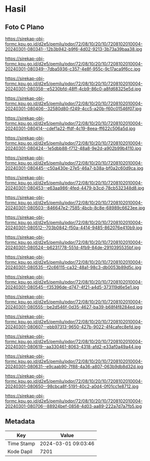 # Hasil

## Foto C Plano

https://sirekap-obj-formc.kpu.go.id/d2e5/pemilu/pdpr/72/08/10/20/10/7208102010004-20240301-080341--12b3b942-b9f6-4d02-9213-3b73a39baa38.jpg

https://sirekap-obj-formc.kpu.go.id/d2e5/pemilu/pdpr/72/08/10/20/10/7208102010004-20240301-080349--7dba5936-c357-4e8f-955c-9c17aca9f6cc.jpg

https://sirekap-obj-formc.kpu.go.id/d2e5/pemilu/pdpr/72/08/10/20/10/7208102010004-20240301-080358--e5230bfd-48ff-4cb9-86c0-a8fd68325e5d.jpg

https://sirekap-obj-formc.kpu.go.id/d2e5/pemilu/pdpr/72/08/10/20/10/7208102010004-20240301-080406--32580d80-f249-4cc5-a20b-f60c01546f07.jpg

https://sirekap-obj-formc.kpu.go.id/d2e5/pemilu/pdpr/72/08/10/20/10/7208102010004-20240301-080414--cdef1a22-ffdf-4c19-8eea-ff622c506a5d.jpg

https://sirekap-obj-formc.kpu.go.id/d2e5/pemilu/pdpr/72/08/10/20/10/7208102010004-20240301-080424--1e5dbb88-f712-48a8-9e2d-a902b99b4110.jpg

https://sirekap-obj-formc.kpu.go.id/d2e5/pemilu/pdpr/72/08/10/20/10/7208102010004-20240301-080445--c50a430e-27e5-46a7-b38a-bf0a2c60d9ca.jpg

https://sirekap-obj-formc.kpu.go.id/d2e5/pemilu/pdpr/72/08/10/20/10/7208102010004-20240301-080453--e63aa986-4fed-4479-b3cd-78cb532348d8.jpg

https://sirekap-obj-formc.kpu.go.id/d2e5/pemilu/pdpr/72/08/10/20/10/7208102010004-20240301-080503--846647e2-7585-4bcb-8c8e-68989c6623ee.jpg

https://sirekap-obj-formc.kpu.go.id/d2e5/pemilu/pdpr/72/08/10/20/10/7208102010004-20240301-080512--703b0842-f50a-4414-9485-862076e410b9.jpg

https://sirekap-obj-formc.kpu.go.id/d2e5/pemilu/pdpr/72/08/10/20/10/7208102010004-20240301-080524--b6231778-551d-4fb9-84de-2910395535bf.jpg

https://sirekap-obj-formc.kpu.go.id/d2e5/pemilu/pdpr/72/08/10/20/10/7208102010004-20240301-080535--f2c66115-ca32-48a1-98c3-db0053b89d5c.jpg

https://sirekap-obj-formc.kpu.go.id/d2e5/pemilu/pdpr/72/08/10/20/10/7208102010004-20240301-080545--f35396de-d747-4f21-a4d5-373119d6e5e1.jpg

https://sirekap-obj-formc.kpu.go.id/d2e5/pemilu/pdpr/72/08/10/20/10/7208102010004-20240301-080555--be2d546f-0d35-4627-ba39-b68f4f8284ed.jpg

https://sirekap-obj-formc.kpu.go.id/d2e5/pemilu/pdpr/72/08/10/20/10/7208102010004-20240301-080607--ebb97313-9650-427b-9022-4f4cafec8efd.jpg

https://sirekap-obj-formc.kpu.go.id/d2e5/pemilu/pdpr/72/08/10/20/10/7208102010004-20240301-080619--aa330461-8063-4318-afd2-e33af0a49a44.jpg

https://sirekap-obj-formc.kpu.go.id/d2e5/pemilu/pdpr/72/08/10/20/10/7208102010004-20240301-080631--e9caab90-7f88-4a36-a807-063b9db8d32d.jpg

https://sirekap-obj-formc.kpu.go.id/d2e5/pemilu/pdpr/72/08/10/20/10/7208102010004-20240301-080650--98cbca8f-5191-40c2-a0d4-0f01cc1e8712.jpg

https://sirekap-obj-formc.kpu.go.id/d2e5/pemilu/pdpr/72/08/10/20/10/7208102010004-20240301-080706--88924bef-0858-4d03-aa89-222a7d7a7fb5.jpg


## Metadata

| Key        | Value               |
| ---------- | ------------------- |
| Time Stamp | 2024-03-01 09:03:46 |
| Kode Dapil | 7201                |




